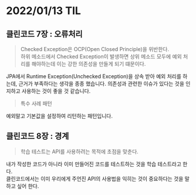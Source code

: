 # 2022/01/13 TIL

## 클린코드 7장 : 오류처리

> Checked Exception은 OCP(Open Closed Principle)을 위반한다.  
> 하위 메소드에서 Checked Exception이 발생하면 상위 메소드 모두에 예외 처리를 해야하는데 이는 강한 의존성을 만들게 되기 떄문이다.

JPA에서 Runtime Exception(Unchecked Exception)을 상속 받아 예외 처리를 하는데, 근거가 부족하다는 생각을 종종 했습니다. 의존성과 관련한 이슈가 있다는 것을 인지하고 사용하는 것이 좋을 것 같습니다.

> 특수 사례 패턴

예외말고 기본값을 설정하여 리턴하는 패턴입니다.

## 클린코드 8장 : 경계

> 학습 테스트는 API를 사용하려는 목적에 초점을 맞춘다.

내가 작성한 코드가 아니라 이미 만들어진 코드를 테스트하는 것을 학습 테스트라고 한다.  
클린코드에서는 이미 우리에게 주언진 API의 사용법을 익히는 것이 중요하다는 것을 말하고 싶어 한다.
